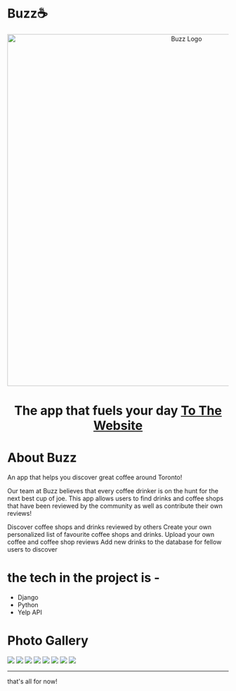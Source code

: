 # Buzz☕

<p align="center">
  <a href="https://github.com/Ckrcok/buzz">
    <img alt="Buzz Logo" src="https://i.imgur.com/WgzL52g.png" width="800"/>
  </a>
</p>
<h1 align ="center">
The app that fuels your day
<a href="https://github.com/Ckrcok/buzz">To The Website</a>
</h1>
        
# About Buzz

An app that helps you discover great coffee around Toronto!

Our team at Buzz believes that every coffee drinker is on the hunt for the next best cup of joe. This app allows users to find drinks and coffee shops that have been reviewed by the community as well as contribute their own reviews!



Discover coffee shops and drinks reviewed by others 
Create your own personalized list of favourite coffee shops and drinks.
Upload your own coffee and coffee shop reviews
Add new drinks to the database for fellow users to discover





# the tech in the project is -
<ul>
<li>Django
<li>Python
<li>Yelp API
</ul>



# Photo Gallery 
[![](https://i.imgur.com/wlFvnhh.png)](#)
[![](https://i.imgur.com/5S27RTQ.png)](#)
[![](https://i.imgur.com/xehsYdK.png)](#)
[![](https://i.imgur.com/Z0WOEir.png)](#)
[![](https://i.imgur.com/pdGuQt0.png)](#)
[![](https://i.imgur.com/k4WYReM.png)](#)
[![](https://i.imgur.com/JvYJcUe.png)](#)
[![](https://i.imgur.com/UTb19kK.png)](#)

<hr>

that's all for now!
